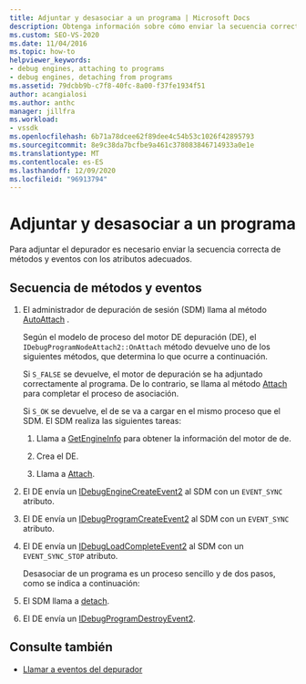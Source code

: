 ```yaml
---
title: Adjuntar y desasociar a un programa | Microsoft Docs
description: Obtenga información sobre cómo enviar la secuencia correcta de métodos y eventos con los atributos adecuados para adjuntar un depurador.
ms.custom: SEO-VS-2020
ms.date: 11/04/2016
ms.topic: how-to
helpviewer_keywords:
- debug engines, attaching to programs
- debug engines, detaching from programs
ms.assetid: 79dcbb9b-c7f8-40fc-8a00-f37fe1934f51
author: acangialosi
ms.author: anthc
manager: jillfra
ms.workload:
- vssdk
ms.openlocfilehash: 6b71a78dcee62f89dee4c54b53c1026f42895793
ms.sourcegitcommit: 8e9c38da7bcfbe9a461c378083846714933a0e1e
ms.translationtype: MT
ms.contentlocale: es-ES
ms.lasthandoff: 12/09/2020
ms.locfileid: "96913794"
---
```

# <a name="attaching-and-detaching-to-a-program"></a>Adjuntar y desasociar a un programa
Para adjuntar el depurador es necesario enviar la secuencia correcta de métodos y eventos con los atributos adecuados.

## <a name="sequence-of-methods-and-events"></a>Secuencia de métodos y eventos

1. El administrador de depuración de sesión (SDM) llama al método [AutoAttach](../../extensibility/debugger/reference/idebugprogramnodeattach2-onattach.md) .

    Según el modelo de proceso del motor DE depuración (DE), el `IDebugProgramNodeAttach2::OnAttach` método devuelve uno de los siguientes métodos, que determina lo que ocurre a continuación.

    Si `S_FALSE` se devuelve, el motor de depuración se ha adjuntado correctamente al programa. De lo contrario, se llama al método [Attach](../../extensibility/debugger/reference/idebugengine2-attach.md) para completar el proceso de asociación.

    Si `S_OK` se devuelve, el de se va a cargar en el mismo proceso que el SDM. El SDM realiza las siguientes tareas:

   1. Llama a [GetEngineInfo](../../extensibility/debugger/reference/idebugprogramnode2-getengineinfo.md) para obtener la información del motor de de.

   2. Crea el DE.

   3. Llama a [Attach](../../extensibility/debugger/reference/idebugengine2-attach.md).

2. El DE envía un [IDebugEngineCreateEvent2](../../extensibility/debugger/reference/idebugenginecreateevent2.md) al SDM con un `EVENT_SYNC` atributo.

3. El DE envía un [IDebugProgramCreateEvent2](../../extensibility/debugger/reference/idebugprogramcreateevent2.md) al SDM con un `EVENT_SYNC` atributo.

4. El DE envía un [IDebugLoadCompleteEvent2](../../extensibility/debugger/reference/idebugloadcompleteevent2.md) al SDM con un `EVENT_SYNC_STOP` atributo.

   Desasociar de un programa es un proceso sencillo y de dos pasos, como se indica a continuación:

5. El SDM llama a [detach](../../extensibility/debugger/reference/idebugprogram2-detach.md).

6. El DE envía un [IDebugProgramDestroyEvent2](../../extensibility/debugger/reference/idebugprogramdestroyevent2.md).

## <a name="see-also"></a>Consulte también
- [Llamar a eventos del depurador](../../extensibility/debugger/calling-debugger-events.md)
